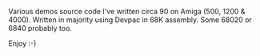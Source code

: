 Various demos source code I've written circa 90 on Amiga (500, 1200 & 4000).
Written in majority using Devpac in 68K assembly. Some 68020 or 6840 probably too.

Enjoy :-)

